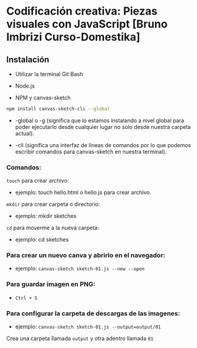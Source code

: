 # Codificación creativa: Piezas visuales con JavaScript [Bruno Imbrizi Curso-Domestika]

## Instalación 

* Utilizar la terminal Git Bash

* Node.js 

* NPM y canvas-sketch

```bash 
npm install canvas-sketch-cli --global 
````

* -global o -g (significa que lo estamos instalando a nivel global para poder ejecutarlo desde cualquier lugar no solo desde nuestra carpeta actual).

* -cli (significa una interfaz de líneas de comandos por lo que podemos escribir comandos para canvas-sketch en nuestra terminal).

### Comandos:

`touch` para crear archivo: 

* ejemplo: touch hello.html o hello.js para crear archivo.

`mkdir` para crear carpeta o directorio:

* ejemplo: mkdir sketches

`cd` para moverme a la nueva carpeta:

* ejemplo: cd sketches

### Para crear un nuevo canva y abrirlo en el navegador:

* ejemplo: `canvas-sketch sketch-01.js --new --open`

### Para guardar imagen en PNG:

* `Ctrl + S`

### Para configurar la carpeta de descargas de las imagenes:

* ejemplo: `canvas-sketch sketch-01.js --output=output/01`

Crea una carpeta llamada `output` y otra adentro llamada `01`














